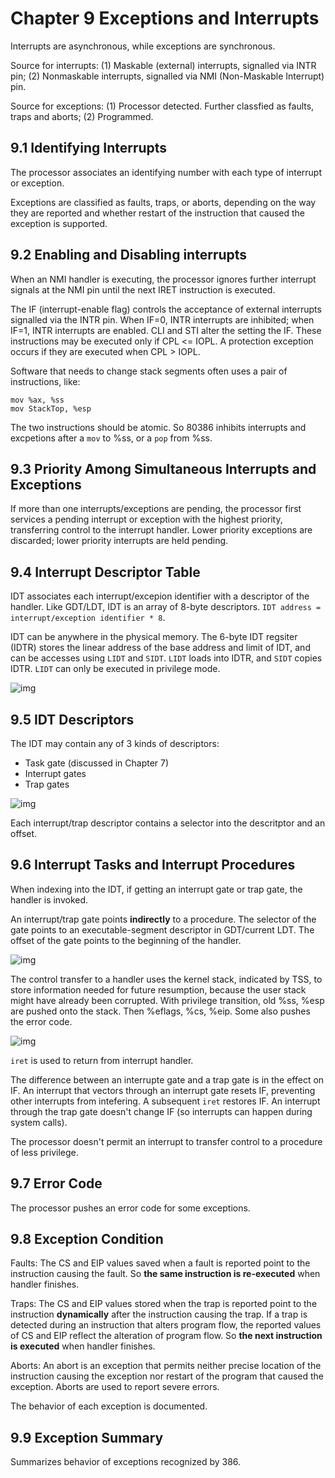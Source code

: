 # Chapter 9 Exceptions and Interrupts

Interrupts are asynchronous, while exceptions are synchronous.

Source for interrupts: (1) Maskable (external) interrupts, signalled via INTR pin; (2) Nonmaskable interrupts, signalled via NMI (Non-Maskable Interrupt) pin.

Source for exceptions: (1) Processor detected. Further classfied as faults, traps and aborts; (2) Programmed.

## 9.1 Identifying Interrupts

The processor associates an identifying number with each type of interrupt or exception.

Exceptions are classified as faults, traps, or aborts, depending on the way they are reported and whether restart of the instruction that caused the exception is supported.

## 9.2 Enabling and Disabling interrupts

When an NMI handler is executing, the processor ignores further interrupt signals at the NMI pin until the next IRET instruction is executed.

The IF (interrupt-enable flag) controls the acceptance of external interrupts signalled via the INTR pin. When IF=0, INTR interrupts are inhibited; when IF=1, INTR interrupts are enabled. CLI and STI alter the setting the IF. These instructions may be executed only if CPL <= IOPL. A protection exception occurs if they are executed when CPL > IOPL.

Software that needs to change stack segments often uses a pair of instructions, like:

```
mov %ax, %ss
mov StackTop, %esp
```

The two instructions should be atomic. So 80386 inhibits interrupts and excpetions after a `mov` to %ss, or a `pop` from %ss.

## 9.3 Priority Among Simultaneous Interrupts and Exceptions

If more than one interrupts/exceptions are pending, the processor first services a pending interrupt or exception with the highest priority, transferring control to the interrupt handler. Lower priority exceptions are discarded; lower priority interrupts are held pending.

## 9.4 Interrupt Descriptor Table

IDT associates each interrupt/excepion identifier with a descriptor of the handler. Like GDT/LDT, IDT is an array of 8-byte descriptors. `IDT address = interrupt/exception identifier * 8`. 

IDT can be anywhere in the physical memory. The 6-byte IDT regsiter (IDTR) stores the linear address of the base address and limit of IDT, and can be accesses using `LIDT` and `SIDT`. `LIDT` loads into IDTR, and `SIDT` copies IDTR. `LIDT` can only be executed in privilege mode. 

![img](https://pdos.csail.mit.edu/6.828/2018/readings/i386/fig9-1.gif)

## 9.5 IDT Descriptors

The IDT may contain any of 3 kinds of descriptors:

- Task gate (discussed in Chapter 7)
- Interrupt gates
- Trap gates

![img](https://pdos.csail.mit.edu/6.828/2018/readings/i386/fig9-3.gif)

Each interrupt/trap descriptor contains a selector into the descritptor and an offset.

## 9.6 Interrupt Tasks and Interrupt Procedures

When indexing into the IDT, if getting an interrupt gate or trap gate, the handler is invoked.

An interrupt/trap gate points **indirectly** to a procedure. The selector of the gate points to an executable-segment descriptor in GDT/current LDT. The offset of the gate points to the beginning of the handler.

![img](https://pdos.csail.mit.edu/6.828/2018/readings/i386/fig9-4.gif)

The control transfer to a handler uses the kernel stack, indicated by TSS, to store information needed for future resumption, because the user stack might have already been corrupted. With privilege transition, old %ss, %esp are pushed onto the stack. Then %eflags, %cs, %eip. Some also pushes the error code.

![img](https://pdos.csail.mit.edu/6.828/2018/readings/i386/fig9-5.gif)

`iret` is used to return from interrupt handler. 

The difference between an interrupte gate and a trap gate is in the effect on IF. An interrupt that vectors through an interrupt gate resets IF, preventing other interrupts from intefering. A subsequent `iret` restores IF. An interrupt through the trap gate doesn't change IF (so interrupts can happen during system calls). 

The processor doesn't permit an interrupt to transfer control to a procedure of less privilege.

## 9.7 Error Code

The processor pushes an error code for some exceptions.

## 9.8 Exception Condition

Faults: The CS and EIP values saved when a fault is reported point to the instruction causing the fault. So **the same instruction is re-executed** when handler finishes. 

Traps: The CS and EIP values stored when the trap is reported point to the instruction **dynamically** after the instruction causing the trap. If a trap is detected during an instruction that alters program flow, the reported values of CS and EIP reflect the alteration of program flow. So **the next instruction is executed** when handler finishes.

Aborts: An abort is an exception that permits neither precise location of the instruction causing the exception nor restart of the program that caused the exception. Aborts are used to report severe errors.

The behavior of each exception is documented.

## 9.9 Exception Summary

Summarizes behavior of exceptions recognized by 386.